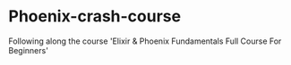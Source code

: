 # Phoenix-crash-course
Following along the course 'Elixir &amp; Phoenix Fundamentals Full Course For Beginners'
